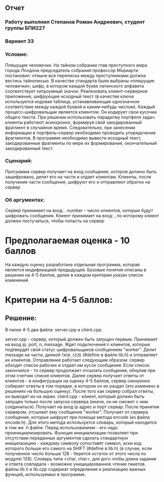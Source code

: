 ## Отчет

### Работу выполнил Степанов Роман Андреевич, студент группы БПИ227

### Вариант 33

### Условие:

Пляшущие человечки. На тайном собрании глав преступного
мира города Лондона председатель собрания профессор Мориарти постановил: отныне вся переписка между преступниками должна
вестись тайнописью. В качестве стандарта были выбраны «пляшущие человечки», шифр, в котором каждой букве латинского
алфавита соответствует хитроумный значок.
Реализовать клиент–серверное приложение, шифрующее
исходный текст (в качестве ключа используется кодовая
таблица, устанавливающая однозначное соответствие
между каждой буквой и каким–нибудь числом).
Каждый процесс–шифровальщик является клиентом. Он кодирует свои кусочки общего текста. При решении использовать
парадигму портфеля задач. клиенты работают асинхронно, формируя свой закодированный фрагмент в случайное время.
Следовательно, при занесении информации в портфель–сервер необходимо проводить упорядочение фрагментов.
В программе необходимо вывести исходный текст, закодированные
фрагменты по мере их формирования, окончательный закодированный текст.

### Сценарий:

Программа сервер получает на вход сообщение, которое должно быть зашифровано, делит его на части и отдает клиентам.
Клиенты, после получения части сообщения, шифруют его и отправляют обратно на сервер

### Об аргументах:

Сервер принимает на вход: <ip> <port> <number> <message>.
number - число клиентов, которые будут шифровать сообщения.
Клиент принимает на вход: <ip> <port>, по которому клиент должен постучаться, чтобы попасть на сервер

# Предполагаемая оценка - 10 баллов

На каждую оценку разработана отдельная программа, которая является модификацией предыдущей. Базовые понятия описаны в
решении на 4-5 баллов, далее в каждом критерии указан список изменений

# Критерии на 4-5 баллов:

## Решение:

В папке 4-5 два файла: server.cpp и client.cpp.

server.cpp - сервер, который должен быть запущен первым. Принимает на вход ip, port, n, message. Ждет подключения n
клиентов, которые подтвердят свой статус шифровальщиков сообщением "worker". Делит message на части,
динной ```TASK_SIZE``` (#define в файле lib.h) и отправляет их клиентов. Отправление работает следующим образом: сервер
обходит список рабочих и отдает им кусок сообщения. Если список закончился - то сервер продолжает отсылать сообщения,
обнулив при этом счетчик списке клиентов. Далее сервер получает ответы от клиентов - в конфигруации на оценку 4-5
баллов, сервер синхронно собирает ответы в том порядке, в котором он их раздал (это изменено в решениях на большую
оценку).
После того как сервер собрал ответы, он выводит их на экран.
client.cpp - клиент, который должен быть запущен только после запуска сервера (иначе, он не сможет с ним соединиться).
Получает на вход ip адрес и порт сервар. После принятия сервером, отсылает ему сообщение "worker". Получает от сервера
сообщения, которые шифрует при помощи метода encode (из файла encode.h). Для этого метода используется словарь, который
находится в том же .h файле. Перед использованием - его надо проинициализировать. Функция инициализации позволяет при
отсутствии переданных аргументов сделать стандартную иницилазицию - каждому символу сопоставят символ, аски код которого
больше его самого на SHIFT (#define в lib.h) (в случае, если полученное число больше 128 - берется остаток от этого
числа по модулю 128). Словарь типа <char, char>, для дого чтобы длина задания и ответа совпадала - возможно
уницицированное чтение пакетов.
файлы lib.h и lib.cpp содержат определения и реализацию важных функций, используемых в программе.